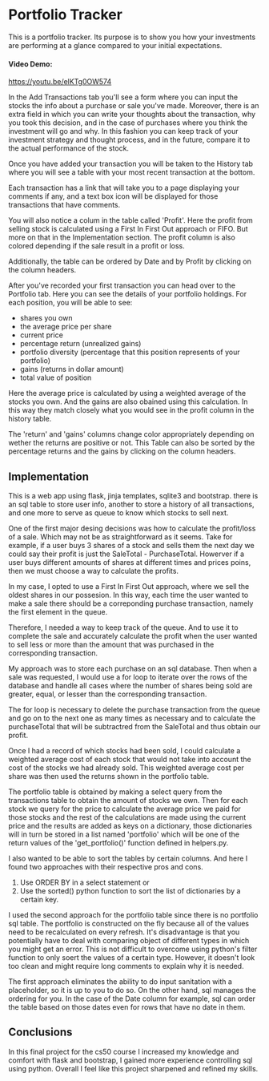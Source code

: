 # Portfolio Tracker

This is a portfolio tracker. Its purpose is to show you how your investments are performing at a glance compared to your initial expectations.

#### Video Demo:
<https://youtu.be/elKTg0OW574>

In the Add Transactions tab you'll see a form where you can input the stocks the info about a purchase or sale you've made.
Moreover, there is an extra field in which you can write your thoughts about the transaction, why you took this decision, and in the case of purchases where you think the investment will go and why.
In this fashion you can keep track of your investment strategy and thought process, and in the future, compare it to the actual performance of the stock.

Once you have added your transaction you will be taken to the History tab where you will see a table with your most recent transaction at the bottom.

Each transaction has a link that will take you to a page displaying your comments if any, and a text box icon will be displayed for those transactions that have comments.

You will also notice a colum in the table called 'Profit'. Here the profit from selling stock is calculated using a First In First Out approach or FIFO. But more on that in the Implementation section. The profit column is also colored depending if the sale result in a profit or loss.

Additionally, the table can be ordered by Date and by Profit by clicking on the column headers.

After you've recorded your first transaction you can head over to the Portfolio tab. Here you can see the details of your portfolio holdings. For each position, you will be able to see:

- shares you own
- the average price per share
- current price
- percentage return (unrealized gains)
- portfolio diversity (percentage that this position represents of your portfolio)
- gains (returns in dollar amount)
- total value of position

Here the average price is calculated by using a weighted average of the stocks you own. And the gains are also obained using this calculation.
In this way they match closely what you would see in the profit column in the history table.

The 'return' and 'gains' columns change color appropriately depending on wether the returns are positive or not.
This Table can also be sorted by the percentage returns and the gains by clicking on the column headers.

## Implementation

This is a web app using flask, jinja templates, sqlite3 and bootstrap.
there is an sql table to store user info, another to store a history of all transactions, and one more to serve as queue to know which stocks to sell next.

One of the first major desing decisions was how to calculate the profit/loss of a sale. Which may not be as straightforward as it seems. Take for example, if a user buys 3 shares of a stock and sells them the next day we could say their profit is just the SaleTotal - PurchaseTotal. Howerver if a user buys different amounts of shares at different times and prices poins, then we must choose a way to calculate the profits.

 In my case, I opted to use a First In First Out approach, where we sell the oldest shares in our possesion. In this way, each time the user wanted to make a sale there should be a correponding purchase transaction, namely the first element in the queue.

 Therefore, I needed a way to keep track of the queue. And to use it to complete the sale and accurately calculate the profit when the user wanted to sell less or more than the amount that was purchased in the corresponding transaction.

 My approach was to store each purchase on an sql database. Then when a sale was requested, I would use a for loop to iterate over the rows of the database and handle all cases where the number of shares being sold are greater, equal, or lesser than the corresponding transaction.

 The for loop is necessary to delete the purchase transaction from the queue and go
 on to the next one as many times as necessary and to calculate the purchaseTotal that will be subtractred from the SaleTotal and thus obtain our profit.

 Once I had a record of which stocks had been sold, I could calculate a weighted average cost of each stock that would not take into account the cost of the stocks we had already sold. This weighted average cost per share was then used the returns shown in the portfolio table.

 The portfolio table is obtained by making a select query from the transactions table to obtain the amount of stocks we own. Then for each stock we query for the price to calculate the average price we paid for those stocks and the rest of the calculations are made using the current price and the results are added as keys on a dictionary, those dictionaries will in turn be stored in a list named 'portfolio'
 which will be one of the return values of the 'get_portfolio()' function defined in helpers.py.

 I also wanted to be able to sort the tables by certain columns. And here I found two approaches with their respective pros and cons.

 1. Use ORDER BY in a select statement
    or
 2. Use the sorted() python function to sort the list of dictionaries by a certain key.

I used the second approach for the portfolio table since there is no portfolio sql table. The portfolio is constructed on the fly because all of the values need to be recalculated on every refresh. It's disadvantage is that you potentially have to deal with comparing object of different types in which you might get an error. This is not difficult to overcome using python's filter function to only soert the values of a certain type. However, it doesn't look too clean and might require long comments to explain why it is needed.

The first approach eliminates the ability to do input sanitation with a placeholder, so it is up to you to do so. On the other hand, sql manages the ordering for you. In the case of the Date column for example, sql can order the table based on those dates even for rows that have no date in them.

## Conclusions

In this final project for the cs50 course I increased my knowledge and comfort with flask and bootstrap, I gained more experience controlling sql using python. Overall I feel like this project sharpened and refined my skills.
